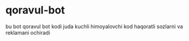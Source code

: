 # qoravul-bot
bu bot qoravul bot kodi juda kuchli himoyalovchi kod haqoratli sozlarni va reklamani ochiradi
